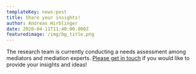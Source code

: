 ```yaml
---
templateKey: news-post
title: Share your insights!
author: Andreas Hirblinger
date: 2020-04-11T11:40:00.000Z
featuredimage: /img/bg_title.png
---
```

The research team is currently conducting a needs assessment among mediators and mediation experts.  [Please get in touch](andreas.hirblinger@graduateinstitute.ch) if you would like to provide your insights and ideas!